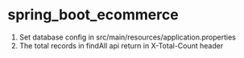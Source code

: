 # spring_boot_ecommerce
1. Set database config in src/main/resources/application.properties
2. The total records in findAll api return in X-Total-Count header
